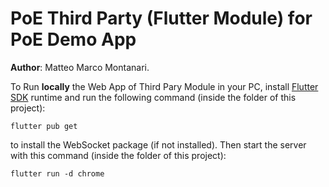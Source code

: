 # PoE Third Party (Flutter Module) for PoE Demo App

**Author**: Matteo Marco Montanari.

To Run **locally** the Web App of Third Pary Module in your PC, install [Flutter SDK](https://docs.flutter.dev/get-started/install) runtime and run the following command (inside the folder of this project):
```
flutter pub get
```
to install the WebSocket package (if not installed). Then start the server with this command (inside the folder of this project):
```
flutter run -d chrome
```

